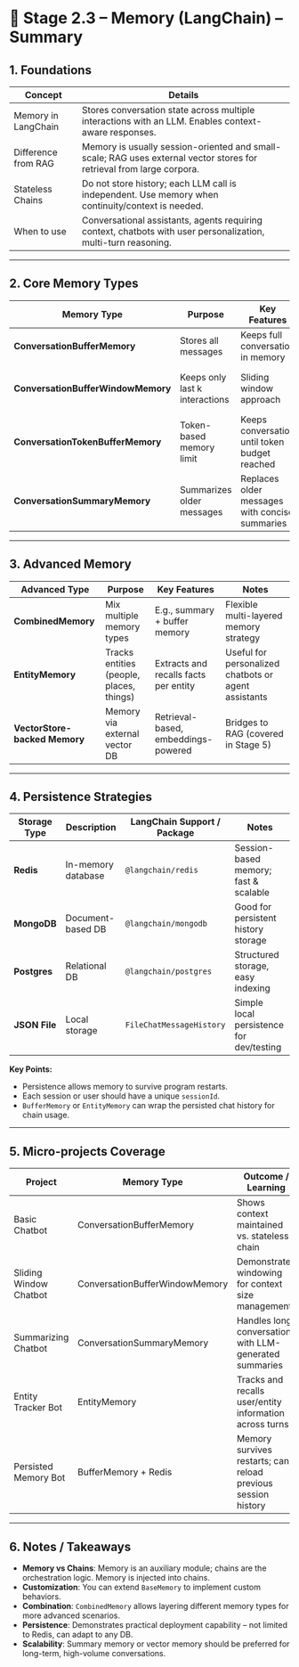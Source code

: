 # 📌 Stage 2.3 – Memory (LangChain) – Summary

## 1. Foundations

| Concept             | Details                                                                                                               |
| ------------------- | --------------------------------------------------------------------------------------------------------------------- |
| Memory in LangChain | Stores conversation state across multiple interactions with an LLM. Enables context-aware responses.                  |
| Difference from RAG | Memory is usually session-oriented and small-scale; RAG uses external vector stores for retrieval from large corpora. |
| Stateless Chains    | Do not store history; each LLM call is independent. Use memory when continuity/context is needed.                     |
| When to use         | Conversational assistants, agents requiring context, chatbots with user personalization, multi-turn reasoning.        |

---

## 2. Core Memory Types

| Memory Type                        | Purpose                        | Key Features                                   | Use Case Example                            |
| ---------------------------------- | ------------------------------ | ---------------------------------------------- | ------------------------------------------- |
| **ConversationBufferMemory**       | Stores all messages            | Keeps full conversation in memory              | Simple chatbot, short sessions              |
| **ConversationBufferWindowMemory** | Keeps only last k interactions | Sliding window approach                        | Context-limited chats, LLM token management |
| **ConversationTokenBufferMemory**  | Token-based memory limit       | Keeps conversation until token budget reached  | LLMs with strict token limits               |
| **ConversationSummaryMemory**      | Summarizes older messages      | Replaces older messages with concise summaries | Scalable long conversations                 |

---

## 3. Advanced Memory

| Advanced Type                 | Purpose                                  | Key Features                          | Notes                                                |
| ----------------------------- | ---------------------------------------- | ------------------------------------- | ---------------------------------------------------- |
| **CombinedMemory**            | Mix multiple memory types                | E.g., summary + buffer memory         | Flexible multi-layered memory strategy               |
| **EntityMemory**              | Tracks entities (people, places, things) | Extracts and recalls facts per entity | Useful for personalized chatbots or agent assistants |
| **VectorStore-backed Memory** | Memory via external vector DB            | Retrieval-based, embeddings-powered   | Bridges to RAG (covered in Stage 5)                  |

---

## 4. Persistence Strategies

| Storage Type  | Description        | LangChain Support / Package | Notes                                    |
| ------------- | ------------------ | --------------------------- | ---------------------------------------- |
| **Redis**     | In-memory database | `@langchain/redis`          | Session-based memory; fast & scalable    |
| **MongoDB**   | Document-based DB  | `@langchain/mongodb`        | Good for persistent history storage      |
| **Postgres**  | Relational DB      | `@langchain/postgres`       | Structured storage, easy indexing        |
| **JSON File** | Local storage      | `FileChatMessageHistory`    | Simple local persistence for dev/testing |

**Key Points:**

- Persistence allows memory to survive program restarts.
- Each session or user should have a unique `sessionId`.
- `BufferMemory` or `EntityMemory` can wrap the persisted chat history for chain usage.

---

## 5. Micro-projects Coverage

| Project                | Memory Type                    | Outcome / Learning                                            |
| ---------------------- | ------------------------------ | ------------------------------------------------------------- |
| Basic Chatbot          | ConversationBufferMemory       | Shows context maintained vs. stateless chain                  |
| Sliding Window Chatbot | ConversationBufferWindowMemory | Demonstrates windowing for context size management            |
| Summarizing Chatbot    | ConversationSummaryMemory      | Handles long conversations with LLM-generated summaries       |
| Entity Tracker Bot     | EntityMemory                   | Tracks and recalls user/entity information across turns       |
| Persisted Memory Bot   | BufferMemory + Redis           | Memory survives restarts; can reload previous session history |

---

## 6. Notes / Takeaways

- **Memory vs Chains**: Memory is an auxiliary module; chains are the orchestration logic. Memory is injected into chains.
- **Customization**: You can extend `BaseMemory` to implement custom behaviors.
- **Combination**: `CombinedMemory` allows layering different memory types for more advanced scenarios.
- **Persistence**: Demonstrates practical deployment capability – not limited to Redis, can adapt to any DB.
- **Scalability**: Summary memory or vector memory should be preferred for long-term, high-volume conversations.

